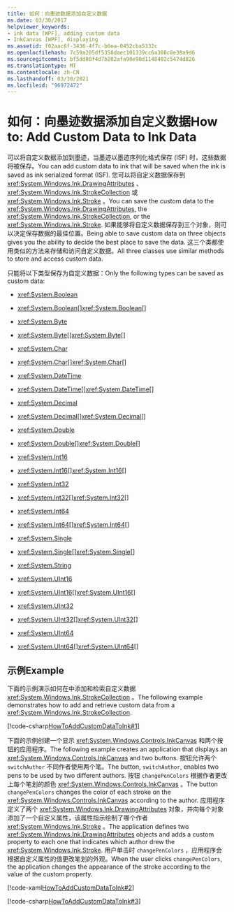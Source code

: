 ```yaml
---
title: 如何：向墨迹数据添加自定义数据
ms.date: 03/30/2017
helpviewer_keywords:
- ink data [WPF], adding custom data
- InkCanvas [WPF], displaying
ms.assetid: f02aac6f-3436-4f7c-b6ea-0452cba5332c
ms.openlocfilehash: 7c59a205df5358daec101339cc6a308c8e38a9d6
ms.sourcegitcommit: bf5dd80f4d7b202afa90e90d1148402c5474d826
ms.translationtype: MT
ms.contentlocale: zh-CN
ms.lasthandoff: 03/30/2021
ms.locfileid: "96972472"
---
```

# <a name="how-to-add-custom-data-to-ink-data"></a><span data-ttu-id="0b101-102">如何：向墨迹数据添加自定义数据</span><span class="sxs-lookup"><span data-stu-id="0b101-102">How to: Add Custom Data to Ink Data</span></span>
<span data-ttu-id="0b101-103">可以将自定义数据添加到墨迹，当墨迹以墨迹序列化格式保存 (ISF) 时，这些数据将被保存。</span><span class="sxs-lookup"><span data-stu-id="0b101-103">You can add custom data to ink that will be saved when the ink is saved as ink serialized format (ISF).</span></span>  <span data-ttu-id="0b101-104">您可以将自定义数据保存到 <xref:System.Windows.Ink.DrawingAttributes> 、 <xref:System.Windows.Ink.StrokeCollection> 或 <xref:System.Windows.Ink.Stroke> 。</span><span class="sxs-lookup"><span data-stu-id="0b101-104">You can save the custom data to the <xref:System.Windows.Ink.DrawingAttributes>, the <xref:System.Windows.Ink.StrokeCollection>, or the <xref:System.Windows.Ink.Stroke>.</span></span>  <span data-ttu-id="0b101-105">如果能够将自定义数据保存到三个对象，则可以决定保存数据的最佳位置。</span><span class="sxs-lookup"><span data-stu-id="0b101-105">Being able to save custom data on three objects gives you the ability to decide the best place to save the data.</span></span>  <span data-ttu-id="0b101-106">这三个类都使用类似的方法来存储和访问自定义数据。</span><span class="sxs-lookup"><span data-stu-id="0b101-106">All three classes use similar methods to store and access custom data.</span></span>  
  
 <span data-ttu-id="0b101-107">只能将以下类型保存为自定义数据：</span><span class="sxs-lookup"><span data-stu-id="0b101-107">Only the following types can be saved as custom data:</span></span>  
  
- <xref:System.Boolean>  
  
- <span data-ttu-id="0b101-108"><xref:System.Boolean>[]</span><span class="sxs-lookup"><span data-stu-id="0b101-108"><xref:System.Boolean>[]</span></span>  
  
- <xref:System.Byte>  
  
- <span data-ttu-id="0b101-109"><xref:System.Byte>[]</span><span class="sxs-lookup"><span data-stu-id="0b101-109"><xref:System.Byte>[]</span></span>  
  
- <xref:System.Char>  
  
- <span data-ttu-id="0b101-110"><xref:System.Char>[]</span><span class="sxs-lookup"><span data-stu-id="0b101-110"><xref:System.Char>[]</span></span>  
  
- <xref:System.DateTime>  
  
- <span data-ttu-id="0b101-111"><xref:System.DateTime>[]</span><span class="sxs-lookup"><span data-stu-id="0b101-111"><xref:System.DateTime>[]</span></span>  
  
- <xref:System.Decimal>  
  
- <span data-ttu-id="0b101-112"><xref:System.Decimal>[]</span><span class="sxs-lookup"><span data-stu-id="0b101-112"><xref:System.Decimal>[]</span></span>  
  
- <xref:System.Double>  
  
- <span data-ttu-id="0b101-113"><xref:System.Double>[]</span><span class="sxs-lookup"><span data-stu-id="0b101-113"><xref:System.Double>[]</span></span>  
  
- <xref:System.Int16>  
  
- <span data-ttu-id="0b101-114"><xref:System.Int16>[]</span><span class="sxs-lookup"><span data-stu-id="0b101-114"><xref:System.Int16>[]</span></span>  
  
- <xref:System.Int32>  
  
- <span data-ttu-id="0b101-115"><xref:System.Int32>[]</span><span class="sxs-lookup"><span data-stu-id="0b101-115"><xref:System.Int32>[]</span></span>  
  
- <xref:System.Int64>  
  
- <span data-ttu-id="0b101-116"><xref:System.Int64>[]</span><span class="sxs-lookup"><span data-stu-id="0b101-116"><xref:System.Int64>[]</span></span>  
  
- <xref:System.Single>  
  
- <span data-ttu-id="0b101-117"><xref:System.Single>[]</span><span class="sxs-lookup"><span data-stu-id="0b101-117"><xref:System.Single>[]</span></span>  
  
- <xref:System.String>  
  
- <xref:System.UInt16>  
  
- <span data-ttu-id="0b101-118"><xref:System.UInt16>[]</span><span class="sxs-lookup"><span data-stu-id="0b101-118"><xref:System.UInt16>[]</span></span>  
  
- <xref:System.UInt32>  
  
- <span data-ttu-id="0b101-119"><xref:System.UInt32>[]</span><span class="sxs-lookup"><span data-stu-id="0b101-119"><xref:System.UInt32>[]</span></span>  
  
- <xref:System.UInt64>  
  
- <span data-ttu-id="0b101-120"><xref:System.UInt64>[]</span><span class="sxs-lookup"><span data-stu-id="0b101-120"><xref:System.UInt64>[]</span></span>  
  
## <a name="example"></a><span data-ttu-id="0b101-121">示例</span><span class="sxs-lookup"><span data-stu-id="0b101-121">Example</span></span>  
 <span data-ttu-id="0b101-122">下面的示例演示如何在中添加和检索自定义数据 <xref:System.Windows.Ink.StrokeCollection> 。</span><span class="sxs-lookup"><span data-stu-id="0b101-122">The following example demonstrates how to add and retrieve custom data from a <xref:System.Windows.Ink.StrokeCollection>.</span></span>  
  
 [!code-csharp[HowToAddCustomDataToInk#1](~/samples/snippets/csharp/VS_Snippets_Wpf/HowToAddCustomDataToInk/CSharp/Window1.xaml.cs#1)]  
  
 <span data-ttu-id="0b101-123">下面的示例创建一个显示 <xref:System.Windows.Controls.InkCanvas> 和两个按钮的应用程序。</span><span class="sxs-lookup"><span data-stu-id="0b101-123">The following example creates an application that displays an <xref:System.Windows.Controls.InkCanvas> and two buttons.</span></span>  <span data-ttu-id="0b101-124">按钮允许两个 `switchAuthor` 不同作者使用两个笔。</span><span class="sxs-lookup"><span data-stu-id="0b101-124">The button, `switchAuthor`, enables two pens to be used by two different authors.</span></span>  <span data-ttu-id="0b101-125">按钮 `changePenColors` 根据作者更改上每个笔划的颜色 <xref:System.Windows.Controls.InkCanvas> 。</span><span class="sxs-lookup"><span data-stu-id="0b101-125">The button `changePenColors` changes the color of each stroke on the <xref:System.Windows.Controls.InkCanvas> according to the author.</span></span>  <span data-ttu-id="0b101-126">应用程序定义了两个 <xref:System.Windows.Ink.DrawingAttributes> 对象，并向每个对象添加了一个自定义属性，该属性指示绘制了哪个作者 <xref:System.Windows.Ink.Stroke> 。</span><span class="sxs-lookup"><span data-stu-id="0b101-126">The application defines two <xref:System.Windows.Ink.DrawingAttributes> objects and adds a custom property to each one that indicates which author drew the <xref:System.Windows.Ink.Stroke>.</span></span>  <span data-ttu-id="0b101-127">用户单击时 `changePenColors` ，应用程序会根据自定义属性的值更改笔划的外观。</span><span class="sxs-lookup"><span data-stu-id="0b101-127">When the user clicks `changePenColors`, the application changes the appearance of the stroke according to the value of the custom property.</span></span>  
  
 [!code-xaml[HowToAddCustomDataToInk#2](~/samples/snippets/csharp/VS_Snippets_Wpf/HowToAddCustomDataToInk/CSharp/Window1.xaml#2)]  
  
 [!code-csharp[HowToAddCustomDataToInk#3](~/samples/snippets/csharp/VS_Snippets_Wpf/HowToAddCustomDataToInk/CSharp/Window1.xaml.cs#3)]
